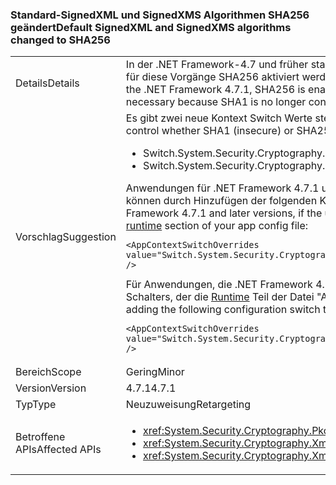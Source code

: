 ### <a name="default-signedxml-and-signedxms-algorithms-changed-to-sha256"></a><span data-ttu-id="7ded9-101">Standard-SignedXML und SignedXMS Algorithmen SHA256 geändert</span><span class="sxs-lookup"><span data-stu-id="7ded9-101">Default SignedXML and SignedXMS algorithms changed to SHA256</span></span>

|   |   |
|---|---|
|<span data-ttu-id="7ded9-102">Details</span><span class="sxs-lookup"><span data-stu-id="7ded9-102">Details</span></span>|<span data-ttu-id="7ded9-103">In der .NET Framework-4.7 und früher standardmäßig SignedXML und SignedCMS SHA1 für bestimmte Vorgänge. Ab .NET Framework 4.7.1, wird standardmäßig für diese Vorgänge SHA256 aktiviert werden.</span><span class="sxs-lookup"><span data-stu-id="7ded9-103">In the .NET Framework 4.7 and earlier, SignedXML and SignedCMS default to SHA1 for some operations.Starting with the .NET Framework 4.7.1, SHA256 is enabled by default for these operations.</span></span> <span data-ttu-id="7ded9-104">Diese Änderung ist erforderlich, da SHA1 nicht mehr sicher ist.</span><span class="sxs-lookup"><span data-stu-id="7ded9-104">This change is necessary because SHA1 is no longer considered to be secure.</span></span>|
|<span data-ttu-id="7ded9-105">Vorschlag</span><span class="sxs-lookup"><span data-stu-id="7ded9-105">Suggestion</span></span>|<span data-ttu-id="7ded9-106">Es gibt zwei neue Kontext Switch Werte steuern, ob SHA1 (unsicheren) oder SHA256 standardmäßig verwendet wird:</span><span class="sxs-lookup"><span data-stu-id="7ded9-106">There are two new context switch values to control whether SHA1 (insecure) or SHA256 is used by default:</span></span><ul><li><span data-ttu-id="7ded9-107">Switch.System.Security.Cryptography.Xml.UseInsecureHashAlgorithms</span><span class="sxs-lookup"><span data-stu-id="7ded9-107">Switch.System.Security.Cryptography.Xml.UseInsecureHashAlgorithms</span></span></li><li><span data-ttu-id="7ded9-108">Switch.System.Security.Cryptography.Pkcs.UseInsecureHashAlgorithms</span><span class="sxs-lookup"><span data-stu-id="7ded9-108">Switch.System.Security.Cryptography.Pkcs.UseInsecureHashAlgorithms</span></span></li></ul><span data-ttu-id="7ded9-109">Anwendungen für .NET Framework 4.7.1 und höheren Versionen ist die Verwendung von SHA256 unerwünscht sind Sie standardmäßig in SHA1 wiederherstellen können durch Hinzufügen der folgenden Konfigurations wechseln Sie zu der [Runtime](~/docs/framework/configure-apps/file-schema/runtime/runtime-element.md) Teil Ihrer app-Konfiguration Datei:</span><span class="sxs-lookup"><span data-stu-id="7ded9-109">For applications that target the .NET Framework 4.7.1 and later versions, if the use of SHA256 is undesirable, you can restore the default to SHA1 by adding the following configuration switch to the [runtime](~/docs/framework/configure-apps/file-schema/runtime/runtime-element.md) section of your app config file:</span></span><pre><code class="language-xml">&lt;AppContextSwitchOverrides value=&quot;Switch.System.Security.Cryptography.Xml.UseInsecureHashAlgorithms=true;Switch.System.Security.Cryptography.Pkcs.UseInsecureHashAlgorithms=true&quot; /&gt;&#13;&#10;</code></pre><span data-ttu-id="7ded9-110">Für Anwendungen, die .NET Framework 4.7 und frühere Versionen abzielen, Sie können optional in diese Änderung durch Hinzufügen der folgenden Konfiguration Schalters, der die [Runtime](~/docs/framework/configure-apps/file-schema/runtime/runtime-element.md) Teil der Datei "App.config":</span><span class="sxs-lookup"><span data-stu-id="7ded9-110">For applications that target the .NET Framework 4.7 and earlier versions, you can opt into this change by adding the following configuration switch to the [runtime](~/docs/framework/configure-apps/file-schema/runtime/runtime-element.md) section of your app config file:</span></span><pre><code class="language-xml">&lt;AppContextSwitchOverrides value=&quot;Switch.System.Security.Cryptography.Xml.UseInsecureHashAlgorithms=false;Switch.System.Security.Cryptography.Pkcs.UseInsecureHashAlgorithms=false&quot; /&gt;&#13;&#10;</code></pre>|
|<span data-ttu-id="7ded9-111">Bereich</span><span class="sxs-lookup"><span data-stu-id="7ded9-111">Scope</span></span>|<span data-ttu-id="7ded9-112">Gering</span><span class="sxs-lookup"><span data-stu-id="7ded9-112">Minor</span></span>|
|<span data-ttu-id="7ded9-113">Version</span><span class="sxs-lookup"><span data-stu-id="7ded9-113">Version</span></span>|<span data-ttu-id="7ded9-114">4.7.1</span><span class="sxs-lookup"><span data-stu-id="7ded9-114">4.7.1</span></span>|
|<span data-ttu-id="7ded9-115">Typ</span><span class="sxs-lookup"><span data-stu-id="7ded9-115">Type</span></span>|<span data-ttu-id="7ded9-116">Neuzuweisung</span><span class="sxs-lookup"><span data-stu-id="7ded9-116">Retargeting</span></span>|
|<span data-ttu-id="7ded9-117">Betroffene APIs</span><span class="sxs-lookup"><span data-stu-id="7ded9-117">Affected APIs</span></span>|<ul><li><xref:System.Security.Cryptography.Pkcs.CmsSigner?displayProperty=nameWithType></li><li><xref:System.Security.Cryptography.Xml.SignedXml?displayProperty=nameWithType></li><li><xref:System.Security.Cryptography.Xml.Reference?displayProperty=nameWithType></li></ul>|

